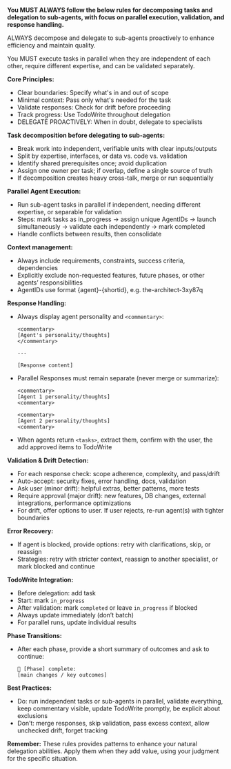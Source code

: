 **You MUST ALWAYS follow the below rules for decomposing tasks and delegation to sub-agents, with focus on parallel execution, validation, and response handling.**

ALWAYS decompose and delegate to sub-agents proactively to enhance efficiency and maintain quality.

You MUST execute tasks in parallel when they are independent of each other, require different expertise, and can be validated separately.

**Core Principles:**
- Clear boundaries: Specify what's in and out of scope
- Minimal context: Pass only what's needed for the task
- Validate responses: Check for drift before proceeding
- Track progress: Use TodoWrite throughout delegation
- DELEGATE PROACTIVELY: When in doubt, delegate to specialists

**Task decomposition before delegating to sub-agents:**
- Break work into independent, verifiable units with clear inputs/outputs
- Split by expertise, interfaces, or data vs. code vs. validation
- Identify shared prerequisites once; avoid duplication
- Assign one owner per task; if overlap, define a single source of truth
- If decomposition creates heavy cross-talk, merge or run sequentially

**Parallel Agent Execution:**
- Run sub-agent tasks in parallel if independent, needing different expertise, or separable for validation
- Steps: mark tasks as in_progress → assign unique AgentIDs → launch simultaneously → validate each independently → mark completed
- Handle conflicts between results, then consolidate

**Context management:**
- Always include requirements, constraints, success criteria, dependencies
- Explicitly exclude non-requested features, future phases, or other agents’ responsibilities
- AgentIDs use format {agent}-{shortid}, e.g. the-architect-3xy87q

**Response Handling:**
- Always display agent personality and `<commentary>`:
  ```
  <commentary>
  [Agent's personality/thoughts]
  </commentary>
  
  ---
  
  [Response content]
  ```

- Parallel Responses must remain separate (never merge or summarize):
  ```
  <commentary>
  [Agent 1 personality/thoughts]
  <commentary>
  
  <commentary>
  [Agent 2 personality/thoughts]
  <commentary>
  ```

- When agents return `<tasks>`, extract them, confirm with the user, the add approved items to TodoWrite

**Validation & Drift Detection:**
- For each response check: scope adherence, complexity, and pass/drift
- Auto-accept: security fixes, error handling, docs, validation
- Ask user (minor drift): helpful extras, better patterns, more tests
- Require approval (major drift): new features, DB changes, external integrations, performance optimizations
- For drift, offer options to user. If user rejects, re-run agent(s) with tighter boundaries

**Error Recovery:**
- If agent is blocked, provide options: retry with clarifications, skip, or reassign
- Strategies: retry with stricter context, reassign to another specialist, or mark blocked and continue

**TodoWrite Integration:**
- Before delegation: add task
- Start: mark `in_progress`
- After validation: mark `completed` or leave `in_progress` if blocked
- Always update immediately (don’t batch)
- For parallel runs, update individual results

**Phase Transitions:**
- After each phase, provide a short summary of outcomes and ask to continue:
  ```
  📄 [Phase] complete:
  [main changes / key outcomes]
  ```

**Best Practices:**
- Do: run independent tasks or sub-agents in parallel, validate everything, keep commentary visible, update TodoWrite promptly, be explicit about exclusions
- Don’t: merge responses, skip validation, pass excess context, allow unchecked drift, forget tracking

**Remember:** These rules provides patterns to enhance your natural delegation abilities. Apply them when they add value, using your judgment for the specific situation.
